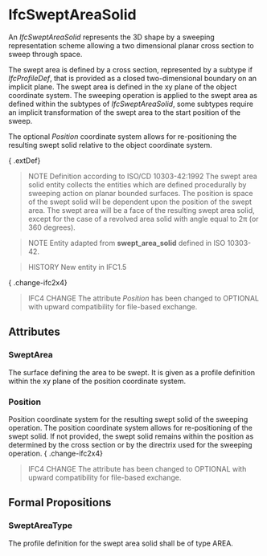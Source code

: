# IfcSweptAreaSolid

An _IfcSweptAreaSolid_ represents the 3D shape by a sweeping representation scheme allowing a two dimensional planar cross section to sweep through space.
<!-- end of short definition -->


The swept area is defined by a cross section, represented by a subtype if _IfcProfileDef_, that is provided as a closed two-dimensional boundary on an implicit plane. The swept area is defined in the xy plane of the object coordinate system. The sweeping operation is applied to the swept area as defined within the subtypes of _IfcSweptAreaSolid_, some subtypes require an implicit transformation of the swept area to the start position of the sweep.

The optional _Position_ coordinate system allows for re-positioning the resulting swept solid relative to the object coordinate system.

{ .extDef}
> NOTE Definition according to ISO/CD 10303-42:1992
> The swept area solid entity collects the entities which are defined procedurally by sweeping action on planar bounded surfaces. The position is space of the swept solid will be dependent upon the position of the swept area. The swept area will be a face of the resulting swept area solid, except for the case of a revolved area solid with angle equal to 2π (or 360 degrees).

> NOTE Entity adapted from **swept_area_solid** defined in ISO 10303-42.

> HISTORY New entity in IFC1.5

{ .change-ifc2x4}
> IFC4 CHANGE The attribute _Position_ has been changed to OPTIONAL with upward compatibility for file-based exchange.

## Attributes

### SweptArea
The surface defining the area to be swept. It is given as a profile definition within the xy plane of the position coordinate system.

### Position
Position coordinate system for the resulting swept solid of the sweeping operation. The position coordinate system allows for re-positioning of the swept solid. If not provided, the swept solid remains within the position as determined by the cross section or by the directrix used for the sweeping operation.
{ .change-ifc2x4}
> IFC4 CHANGE The attribute has been changed to OPTIONAL with upward compatibility for file-based exchange.

## Formal Propositions

### SweptAreaType
The profile definition for the swept area solid shall be of type AREA.
